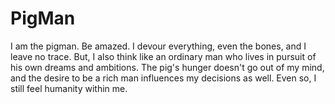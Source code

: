 # PigMan
 I am the pigman. Be amazed. I devour everything, even the bones, and I leave no trace. But, I also think like an ordinary man who lives in pursuit of his own dreams and ambitions. The pig's hunger doesn't go out of my mind, and the desire to be a rich man influences my decisions as well. Even so, I still feel humanity within me.
